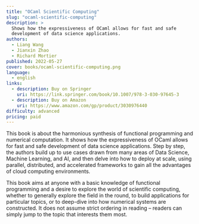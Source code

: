 ```yaml
---
title: "OCaml Scientific Computing"
slug: "ocaml-scientific-computing"
description: >
  Shows how the expressiveness of OCaml allows for fast and safe
  development of data science applications.
authors:
  - Liang Wang
  - Jianxin Zhao
  - Richard Mortier
published: 2022-05-27 
cover: books/ocaml-scientific-computing.png
language:
  - english
links:
  - description: Buy on Springer
    uri: https://link.springer.com/book/10.1007/978-3-030-97645-3
  - description: Buy on Amazon
    uri: https://www.amazon.com/gp/product/3030976440
difficulty: advanced
pricing: paid
---
```


This book is about the harmonious synthesis of functional programming and
numerical computation. It shows how the expressiveness of OCaml allows for fast
and safe development of data science applications. Step by step, the authors
build up to use cases drawn from many areas of Data Science, Machine Learning,
and AI, and then delve into how to deploy at scale, using parallel,
distributed, and accelerated frameworks to gain all the advantages of cloud
computing environments.

This book aims at anyone with a basic knowledge of functional programming and a
desire to explore the world of scientific computing, whether to generally
explore the field in the round, to build applications for particular topics, or
to deep-dive into how numerical systems are constructed. It does not assume
strict ordering in reading – readers can simply jump to the topic that
interests them most. 
